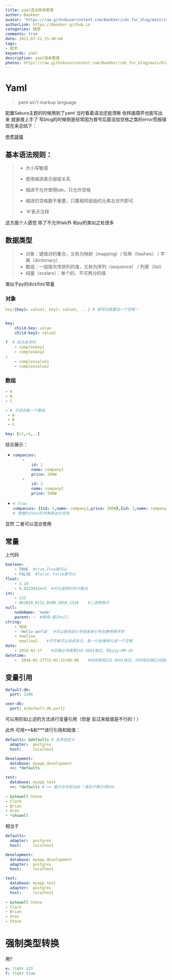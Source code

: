 ```yaml
---
title: yaml语法简单整理
author: Baokker
avatar: 'https://raw.githubusercontent.com/Baokker/cdn_for_blog/main/img/custom/avatar.jpg'
authorLink: https://Baokker.github.io
categories: 随想
comments: true
date: 2021-07-21 15:40:04
tags:
- 技术
keywords: yaml
description: yaml简单整理
photos: https://raw.githubusercontent.com/Baokker/cdn_for_blog/main/blog_imgs/yaml1.png
---
```


# Yaml

> yaml ain't markup language

配置Sakura主题的时候用到了yaml 当时看着语法还挺清晰 依样画葫芦也能写出来 就直接上手了 写blog的时候倒是经常因为冒号后面没加空格之类的error而报错 现在来总结下：

[参考链接](https://www.runoob.com/w3cnote/yaml-intro.html)

## 基本语法规则：

> - 大小写敏感
>
> - 使用缩进表示层级关系
> - 缩进不允许使用tab，只允许空格
> - 缩进的空格数不重要，只要相同层级的元素左对齐即可
> - '#'表示注释

这方面个人感觉 除了不允许tab外 和py的类似之处很多



## 数据类型

> - 对象：键值对的集合，又称为映射（mapping）/ 哈希（hashes） / 字典（dictionary）
> - 数组：一组按次序排列的值，又称为序列（sequence） / 列表（list）
> - 纯量（scalars）：单个的、不可再分的值

类似于py的dict/list/常量



### 对象

```yaml
key:{key1: value1, key2: value2, ...} # 冒号后面要加一个空格！


key: 
    child-key: value
    child-key2: value2
    
?  # 较为复杂时
    - complexkey1
    - complexkey2
:
    - complexvalue1
    - complexvalue2

```



### 数组

```yaml
- A
- B
- C

- # 子成员是一个数组
 - A
 - B
 - C

key: [v1,v2,..]
```



综合展示：

- ```yaml
  companies:
      -
          id: 1
          name: company1
          price: 200W
      -
          id: 2
          name: company2
          price: 500W
  
  ```

- ```yaml
  # flow
  companies: [{id: 1,name: company1,price: 200W},{id: 2,name: company2,price: 500W}]
  # 很像Python的字典表达方式哈
  ```

  

显然 二者可以混合使用



## 常量

上代码

```yaml
boolean: 
    - TRUE  #true,True都可以
    - FALSE  #false，False都可以
float:
    - 3.14
    - 6.8523015e+5  #可以使用科学计数法
int:
    - 123
    - 0b1010_0111_0100_1010_1110    #二进制表示
null:
    nodeName: 'node'
    parent: ~  #使用~表示null
string:
    - 哈哈
    - 'Hello world'  #可以使用双引号或者单引号包裹特殊字符
    - newline
      newline2    #字符串可以拆成多行，每一行会被转化成一个空格
date:
    - 2018-02-17    #日期必须使用ISO 8601格式，即yyyy-MM-dd
datetime: 
    -  2018-02-17T15:02:31+08:00    #时间使用ISO 8601格式，时间和日期之间使用T连接，最后使用+代表时区
```



## 变量引用

```yaml
default-db:
  port: 3306

user-db:
  port: ${default-db.port}
```

可以用形如上述的方法进行变量引用（但是 反过来赋值是不行的！）

此外 可用**&和***进行引用和赋值：

```yaml
defaults: &defaults # 名称自定义
  adapter:  postgres
  host:     localhost

development:
  database: myapp_development
  <<: *defaults

test:
  database: myapp_test 
  <<: *defaults # << 表示合并到当前 *类似于解引用hhh
  
- &showell Steve 
- Clark 
- Brian 
- Oren 
- *showell 
```

相当于

```yaml
defaults:
  adapter:  postgres
  host:     localhost

development:
  database: myapp_development
  adapter:  postgres
  host:     localhost

test:
  database: myapp_test
  adapter:  postgres
  host:     localhost
  
- &showell Steve 
- Clark 
- Brian 
- Oren 
- Steve
```

# 强制类型转换

用!!

```yaml
e: !!str 123
f: !!str true
```

